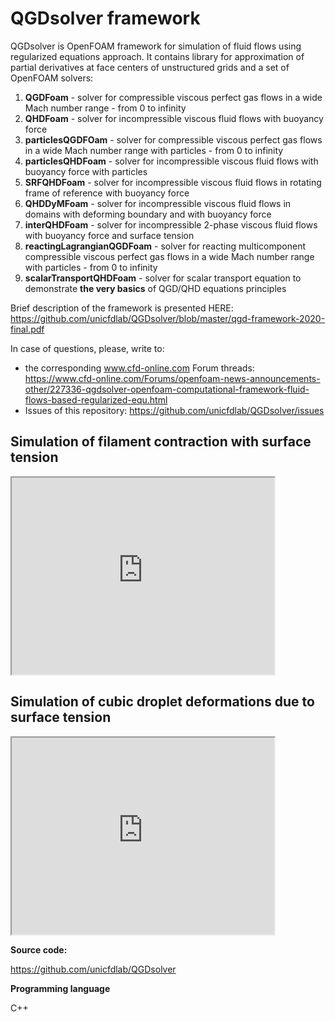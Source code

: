 QGDsolver framework
===================

QGDsolver is OpenFOAM framework for simulation of fluid flows using regularized
 equations approach. It contains library for approximation of partial 
 derivatives at face centers of unstructured grids and a set of OpenFOAM solvers:

1. **QGDFoam** - solver for compressible viscous perfect gas flows in a wide 
Mach number range - from 0 to infinity
2. **QHDFoam** - solver for incompressible viscous fluid flows with buoyancy 
force
3. **particlesQGDFOam** - solver for compressible viscous perfect gas flows 
in a wide Mach number range with particles - from 0 to infinity
4. **particlesQHDFoam** - solver for incompressible viscous fluid flows 
with buoyancy force with particles
5. **SRFQHDFoam** - solver for incompressible viscous fluid flows in 
rotating frame of reference  with buoyancy force
6. **QHDDyMFoam** -  solver for incompressible viscous fluid flows in 
domains with deforming boundary and with buoyancy force
7. **interQHDFoam** - solver for incompressible 2-phase viscous fluid 
flows with buoyancy force and surface tension
8. **reactingLagrangianQGDFoam** - solver for reacting multicomponent 
compressible viscous perfect gas flows in a wide Mach number 
range with particles - from 0 to infinity
9. **scalarTransportQHDFoam** - solver for scalar transport equation 
to demonstrate **the very basics** of QGD/QHD equations principles

Brief description of the framework is presented HERE: 
<https://github.com/unicfdlab/QGDsolver/blob/master/qgd-framework-2020-final.pdf>


In case of questions, please, write to:

* the corresponding www.cfd-online.com Forum threads: <https://www.cfd-online.com/Forums/openfoam-news-announcements-other/227336-qgdsolver-openfoam-computational-framework-fluid-flows-based-regularized-equ.html>
* Issues of this repository: <https://github.com/unicfdlab/QGDsolver/issues>




Simulation of filament contraction with surface tension
-------------------------------------------------------

<iframe width="420" height="315"
src="https://www.youtube.com/embed/NTMjZicfHh0">
</iframe>

Simulation of cubic droplet deformations due to surface tension
---------------------------------------------------------------

<iframe width="420" height="315"
src="https://www.youtube.com/embed/fqqSXh5t_38">
</iframe>

**Source code:**

<https://github.com/unicfdlab/QGDsolver>

**Programming language**

C++

